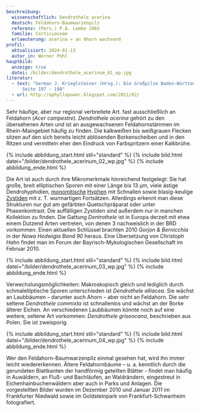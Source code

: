```yaml
---
beschreibung:
  wissenschaftlich: Dendrothele acerina
  deutsch: Feldahorn-Baumwarzenpilz
  referenz: (Pers.) P.A. Lemke 1965
  familie: Corticiaceae
  erlaeuterung: acerina = an Ahorn wachsend
profil:
  aktualisiert: 2024-01-13
  autor_in: Werner Pohl
hauptbild:
  anzeige: true
  datei: /bilder/dendrothele_acerinum_01_wp.jpg
literatur:
  - text: "German J. Krieglsteiner (Hrsg.): Die Großpilze Baden-Württembergs Band 1
      Seite 197 - 198"
  - url: http://aphyllopower.blogspot.com/2011/02/
---
```

Sehr häufige, aber nur regional verbreitete Art. fast ausschließlich an Feldahorn (*Acer campestre*). *Dendrothele acerina* gehört zu den übersehenen Arten und ist an ausgewachsenen Feldahornstämmen im Rhein-Maingebiet häufig zu finden. Die kalkweißen bis weißgrauen Flecken sitzen auf den sich bereits leicht ablösenden Borkenscheiben und in den Ritzen und vermitteln eher den Eindruck von Farbspritzern einer Kalkbrühe.

{% include abbildung_start.html stil="standard" %}
{% include bild.html datei="/bilder/dendrothele_acerinum_02_wp.jpg" %}
{% include abbildung_ende.html %}

Die Art ist auch durch ihre Mikromerkmale hinreichend festgelegt: Sie hat große, breit elliptischen Sporen mit einer Länge bis 13 µm, viele ästige Dendrohyphidien, [monomitische](monomitisch "Glossar") [Hyphen](Hyphen "Glossar") mit Schnallen sowie blasig-keulige [Zystiden](Zystiden "Glossar") mit z. T. wurmartigen Fortsätzen. Allerdings erkennt man diese Strukturen nur gut am gefärbten Quetschpräparat oder unter Phasenkontrast. Die auffälligen Zystiden sind außerdem nur in manchen Kollektion zu finden. Die Gattung *Dentrothele* ist in Europa derzeit mit etwa einem Dutzend Arten vertreten, von denen 3 nachweislich in der BRD vorkommen. Einen aktuellen Schlüssel brachten 2010 *Gorjon & Bernicchia* in der *Nowa Hedwigia Band 90* heraus. Eine Übersetzung von *Christoph Hahn* findet man im Forum der Bayrisch-Mykologischen Gesellschaft im Februar 2010.

{% include abbildung_start.html stil="standard" %}
{% include bild.html datei="/bilder/dendrothele_acerinum_03_wp.jpg" %}
{% include abbildung_ende.html %}

Verwechslungsmöglichkeiten: Makroskopisch gleich und lediglich durch schmalelliptische Sporen unterschieden ist *Dendrothele alliacea*. Sie wächst an Laubbäumen – darunter auch Ahorn – aber nicht an Feldahorn. Die sehr seltene *Dendrothele commixta* ist schnallenlos und wächst an der Borke älterer Eichen. An verschiedenen Laubbäumen könnte noch auf eine weitere, seltene Art vorkommen: *Dendrothele griseocana*, beschrieben aus Polen. Sie ist zweisporig.

{% include abbildung_start.html stil="standard" %}
{% include bild.html datei="/bilder/dendrothele_acerinum_04_wp.jpg" %}
{% include abbildung_ende.html %}

Wer den Feldahorn-Baumwarzenpilz einmal gesehen hat, wird ihn immer leicht wiedererkennen. Ältere Feldahornbäume – u. a. kenntlich durch die gerundeten Blattkanten der handförmig geteilten Blätter - findet man häufig in Auwäldern, an Fluß- und Bachläufen, an Waldrändern, eingestreut in Eichenhainbuchenwäldern aber auch in Parks und Anlagen. Die vorgestellten Bilder wurden im Dezember 2010 und Januar 2011 im Frankfurter Niedwald sowie im Goldsteinpark von Frankfurt-Schwanheim fotografiert.